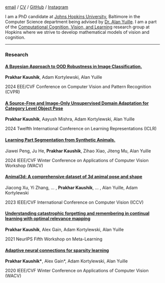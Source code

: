 [email](pkaushi1@jh.edu) / [CV](https://docs.google.com/gview?url=https://raw.githubusercontent.com/toshi2k2/k2/master/CV.pdf&embedded=true) / [GitHub](https://github.com/toshi2k2) / [Instagram](https://www.instagram.com/toshi2k2/)

I am a PhD candidate at [Johns Hopkins University](https://www.jhu.edu/), Baltimore in the Computer Science department being advised by [Dr. Alan Yuille](https://www.cs.jhu.edu/~ayuille/). I am a part of the [Computational Cognition, Vision, and Learning](https://ccvl.jhu.edu/) research group at Hopkins where we strive to develop mathematical models of vision and cognition.

-------

### Research




#### [A Bayesian Approach to OOD Robustness in Image Classification.](https://arxiv.org/abs/2403.07277)

**Prakhar Kaushik**, Adam Kortylewski, Alan Yuille

2024 EEE/CVF Conference on Computer Vision and Pattern Recognition (CVPR) 


#### [A Source-Free and Image-Only Unsupervised Domain Adaptation for Category Level Object Pose](https://arxiv.org/abs/2401.10848)

**Prakhar Kaushik**, Aayush Mishra, Adam Kortylewski, Alan Yuille

2024 Twelfth International Conference on Learning Representations (ICLR)


#### [Learning Part Segmentation from Synthetic Animals.](https://arxiv.org/abs/2311.18661)

Jiawei Peng, Ju He, **Prakhar Kaushik**, Zihao Xiao, Jiteng Mu, Alan Yuille

2024 IEEE/CVF Winter Conference on Applications of Computer Vision Workshop (WACV)


#### [Animal3d: A comprehensive dataset of 3d animal pose and shape](https://arxiv.org/abs/2308.11737)

Jiacong Xu, Yi Zhang, ... , **Prakhar Kaushik**, ... , Alan Yuille, Adam Kortylewski

2023 IEEE/CVF International Conference on Computer Vision (ICCV)


#### [Understanding catastrophic forgetting and remembering in continual learning with optimal relevance mapping](https://arxiv.org/abs/2102.11343)

**Prakhar Kaushik**, Alex Gain, Adam Kortylewski, Alan Yuille

2021 NeurIPS Fifth Workshop on Meta-Learning


#### [Adaptive neural connections for sparsity learning](https://openaccess.thecvf.com/content_WACV_2020/papers/Gain_Adaptive_Neural_Connections_for_Sparsity_Learning_WACV_2020_paper.pdf)

**Prakhar Kaushik\***, Alex Gain\*, Adam Kortylewski, Alan Yuille

2020 IEEE/CVF Winter Conference on Applications of Computer Vision (WACV)




